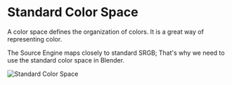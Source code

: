 # Standard Color Space

A color space defines the organization of colors. It is a great way of representing color.

The Source Engine maps closely to standard SRGB; That's why we need to use the standard color space in Blender.

![Standard Color Space](/standard_colorspace.gif)
